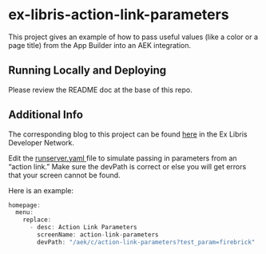 # ex-libris-action-link-parameters

This project gives an example of how to pass useful values (like a color or a page title) from the App Builder into an AEK integration.

## Running Locally and Deploying

Please review the README doc at the base of this repo.

## Additional Info

The corresponding blog to this project can be found [here](https://developers.exlibrisgroup.com/blog/passing-parameters-to-the-aek-from-app-builder/) in the Ex Libris Developer Network.

Edit the [runserver.yaml ](https://github.com/ExLibrisGroup/campusm-aek/tree/master/ex-libris-action-link-parameters/runserver.yaml) file to simulate passing in parameters from an “action link.” Make sure the devPath is correct or else you will get errors that your screen cannot be found.

Here is an example:

```javascript
homepage:
  menu:
    replace:
      - desc: Action Link Parameters
        screenName: action-link-parameters
        devPath: "/aek/c/action-link-parameters?test_param=firebrick"
```
